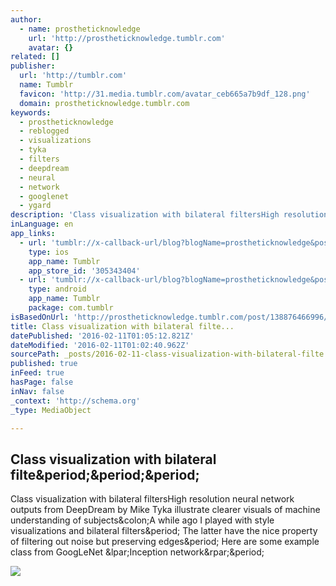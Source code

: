 ```yaml
---
author:
  - name: prostheticknowledge
    url: 'http://prostheticknowledge.tumblr.com'
    avatar: {}
related: []
publisher:
  url: 'http://tumblr.com'
  name: Tumblr
  favicon: 'http://31.media.tumblr.com/avatar_ceb665a7b9df_128.png'
  domain: prostheticknowledge.tumblr.com
keywords:
  - prostheticknowledge
  - reblogged
  - visualizations
  - tyka
  - filters
  - deepdream
  - neural
  - network
  - googlenet
  - ygard
description: 'Class visualization with bilateral filtersHigh resolution neural network outputs from DeepDream by Mike Tyka illustrate clearer visuals of machine understanding of subjects:A while ago I played with style visualizations and bilateral filters. The latter have the nice property of filtering out noise but preserving edges. Here are some example class from GoogLeNet (Inception network).'
inLanguage: en
app_links:
  - url: 'tumblr://x-callback-url/blog?blogName=prostheticknowledge&postID=138876466996'
    type: ios
    app_name: Tumblr
    app_store_id: '305343404'
  - url: 'tumblr://x-callback-url/blog?blogName=prostheticknowledge&postID=138876466996'
    type: android
    app_name: Tumblr
    package: com.tumblr
isBasedOnUrl: 'http://prostheticknowledge.tumblr.com/post/138876466996/class-visualization-with-bilateral-filters-high'
title: Class visualization with bilateral filte...
datePublished: '2016-02-11T01:05:12.821Z'
dateModified: '2016-02-11T01:02:40.962Z'
sourcePath: _posts/2016-02-11-class-visualization-with-bilateral-filte.md
published: true
inFeed: true
hasPage: false
inNav: false
_context: 'http://schema.org'
_type: MediaObject

---
```

<article style=""><h1>Class visualization with bilateral filte&amp;period;&amp;period;&amp;period;</h1><p>Class visualization with bilateral filtersHigh resolution neural network outputs from DeepDream by Mike Tyka illustrate clearer visuals of machine understanding of subjects&amp;colon;A while ago I played with style visualizations and bilateral filters&amp;period; The latter have the nice property of filtering out noise but preserving edges&amp;period; Here are some example class from GoogLeNet &amp;lpar;Inception network&amp;rpar;&amp;period;</p><img src="http://41.media.tumblr.com/e5da06caf378e30febe654b3243f3c91/tumblr_o271pdeG7G1qav3uso1_500.jpg" /></article>